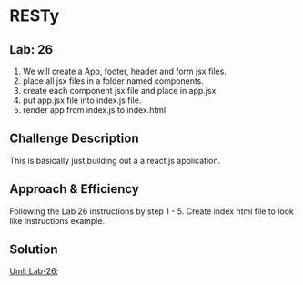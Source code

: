 # RESTy

## Lab: 26
1. We will create a App, footer, header and form jsx files. 
2. place all jsx files in a folder named components. 
3. create each component jsx file and place in app.jsx
4. put app.jsx file into index.js file. 
5. render app from index.js to index.html



## Challenge Description
This is basically just building out a a react.js application.  

## Approach & Efficiency
Following the Lab 26 instructions by step 1 - 5. 
Create index html file to look like instructions example. 

## Solution

[Uml: Lab-26]('./uml/uml-26.png');
